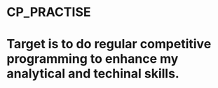 # CP_PRACTISE

# Target is to do regular competitive programming to enhance my analytical and techinal skills.
